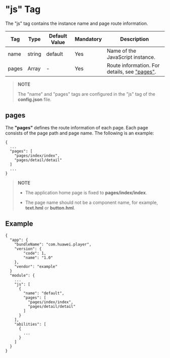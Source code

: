 # "js" Tag


The "js" tag contains the instance name and page route information.


| Tag| Type| Default Value| Mandatory| Description|
| -------- | -------- | -------- | -------- | -------- |
| name | string | default | Yes| Name of the JavaScript instance.|
| pages | Array | - | Yes| Route information. For details, see ["pages"](#pages).|


>  **NOTE**
>
>  The "name" and "pages" tags are configured in the "js" tag of the **config.json** file.


## pages

The **"pages"** defines the route information of each page. Each page consists of the page path and page name. The following is an example:


```
{
  ...
  "pages": [
    "pages/index/index",
    "pages/detail/detail"
  ]
  ...
}
```


>  **NOTE**
>
> 
> - The application home page is fixed to **pages/index/index**.
> 
> - The page name should not be a component name, for example, **text.hml** or **button.hml**.


## Example


```
{
  "app": {
    "bundleName": "com.huawei.player",
    "version": {
        "code": 1,
        "name": "1.0"
    },
    "vendor": "example"
  }
  "module": {
    ...
    "js": [
      {
        "name": "default",
        "pages": [
          "pages/index/index",
          "pages/detail/detail"
        ]
      }
    ],
    "abilities": [
      {
        ...
      }
    ]
  }
}
```
